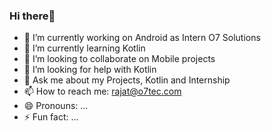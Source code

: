 ### Hi there👋
      
- 🔭 I’m currently working on Android as Intern O7 Solutions
- 🌱 I’m currently learning Kotlin
- 👯 I’m looking to collaborate on Mobile projects
- 🤔 I’m looking for help with Kotlin
- 💬 Ask me about my Projects, Kotlin and Internship
- 📫 How to reach me: rajat@o7tec.com
- 😄 Pronouns: ...
- ⚡ Fun fact: ...
